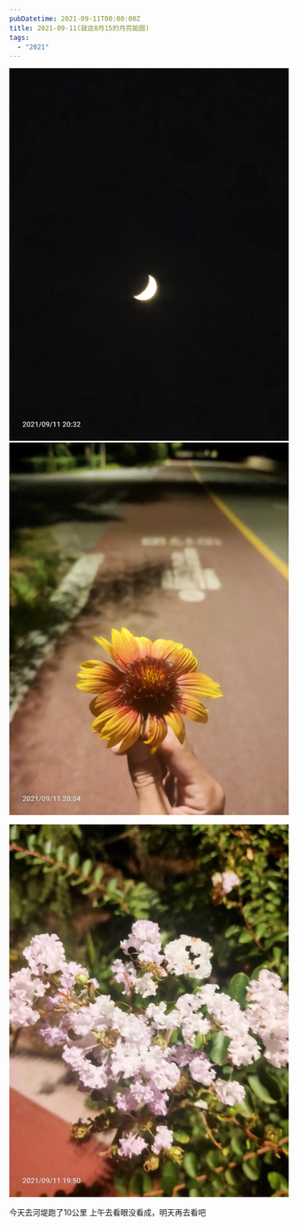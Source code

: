 ```yaml
---
pubDatetime: 2021-09-11T00:00:00Z
title: 2021-09-11(就这8月15的月亮能圆)
tags:
  - "2021"
---
```


![](../../img/6904315-13b8be42ef6a9bb7.jpg)
![](../../img/6904315-1f14d1d43240609c.jpg)

![](../../img/6904315-1f241e86eca9a503.jpg)


今天去河堤跑了10公里
上午去看眼没看成，明天再去看吧

